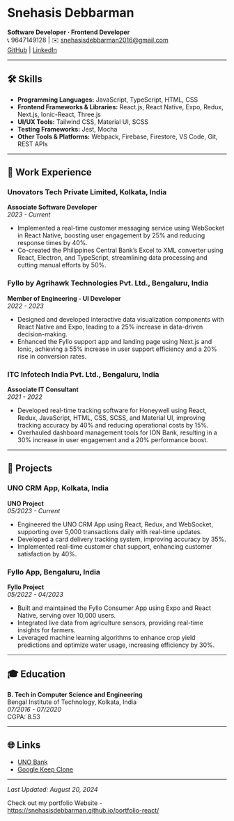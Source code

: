 # Snehasis Debbarman

**Software Developer · Frontend Developer**  
📞 9647149128 | ✉️ [snehasisdebbarman2016@gmail.com](mailto:snehasisdebbarman2016@gmail.com)  
[GitHub](https://github.com/SnehasisDebbarman) | [LinkedIn](https://www.linkedin.com/in/snehasis-debbarman)  

---

## 🛠 Skills

- **Programming Languages:** JavaScript, TypeScript, HTML, CSS
- **Frontend Frameworks & Libraries:** React.js, React Native, Expo, Redux, Next.js, Ionic-React, Three.js
- **UI/UX Tools:** Tailwind CSS, Material UI, SCSS
- **Testing Frameworks:** Jest, Mocha
- **Other Tools & Platforms:** Webpack, Firebase, Firestore, VS Code, Git, REST APIs

---

## 💼 Work Experience

### Unovators Tech Private Limited, Kolkata, India  
**Associate Software Developer**  
*2023 - Current*

- Implemented a real-time customer messaging service using WebSocket in React Native, boosting user engagement by 25% and reducing response times by 40%.
- Co-created the Philippines Central Bank’s Excel to XML converter using React, Electron, and TypeScript, streamlining data processing and cutting manual efforts by 50%.

### Fyllo by Agrihawk Technologies Pvt. Ltd., Bengaluru, India  
**Member of Engineering - UI Developer**  
*2022 - 2023*

- Designed and developed interactive data visualization components with React Native and Expo, leading to a 25% increase in data-driven decision-making.
- Enhanced the Fyllo support app and landing page using Next.js and Ionic, achieving a 55% increase in user support efficiency and a 20% rise in conversion rates.

### ITC Infotech India Pvt. Ltd., Bengaluru, India  
**Associate IT Consultant**  
*2021 - 2022*

- Developed real-time tracking software for Honeywell using React, Redux, JavaScript, HTML, CSS, SCSS, and Material UI, improving tracking accuracy by 40% and reducing operational costs by 15%.
- Overhauled dashboard management tools for ION Bank, resulting in a 30% increase in user engagement and a 20% performance boost.

---

## 🚀 Projects

### UNO CRM App, Kolkata, India  
**UNO Project**  
*05/2023 - Current*

- Engineered the UNO CRM App using React, Redux, and WebSocket, supporting over 5,000 transactions daily with real-time updates.
- Developed a card delivery tracking system, improving accuracy by 35%.
- Implemented real-time customer chat support, enhancing customer satisfaction by 40%.

### Fyllo App, Bengaluru, India  
**Fyllo Project**  
*05/2022 - 04/2023*

- Built and maintained the Fyllo Consumer App using Expo and React Native, serving over 10,000 users.
- Integrated live data from agriculture sensors, providing real-time insights for farmers.
- Leveraged machine learning algorithms to enhance crop yield predictions and optimize water usage, increasing efficiency by 30%.

---

## 🎓 Education

**B. Tech in Computer Science and Engineering**  
Bengal Institute of Technology, Kolkata, India  
*07/2016 - 07/2020*  
CGPA: 8.53

---

## 🌐 Links

- [UNO Bank](https://uno.bank)
- [Google Keep Clone](https://snehasisdebbarman.github.io/google-keep-clone/)

---

_Last Updated: August 20, 2024_

Check out my portfolio Website -https://snehasisdebbarman.github.io/portfolio-react/
